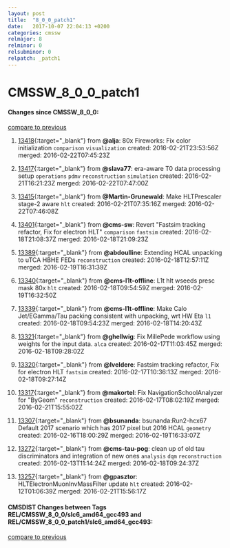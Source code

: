 ```yaml
---
layout: post
title:  "8_0_0_patch1"
date:   2017-10-07 22:04:13 +0200
categories: cmssw
relmajor: 8
relminor: 0
relsubminor: 0
relpatch: _patch1
---
```


# CMSSW_8_0_0_patch1
#### Changes since CMSSW_8_0_0:

[compare to previous](https://github.com/cms-sw/cmssw/compare/CMSSW_8_0_0...CMSSW_8_0_0_patch1)



1. [13418](http://github.com/cms-sw/cmssw/pull/13418){:target="_blank"}  from **@alja**: 80x Fireworks: Fix color initialization  `comparison`  `visualization`  created: 2016-02-21T23:53:56Z merged: 2016-02-22T07:45:23Z

1. [13417](http://github.com/cms-sw/cmssw/pull/13417){:target="_blank"}  from **@slava77**:  era-aware T0 data processing setup `operations`  `pdmv`  `reconstruction`  `simulation`  created: 2016-02-21T16:21:23Z merged: 2016-02-22T07:47:00Z

1. [13415](http://github.com/cms-sw/cmssw/pull/13415){:target="_blank"}  from **@Martin-Grunewald**: Make HLTPrescaler stage-2 aware `hlt`  created: 2016-02-21T07:35:16Z merged: 2016-02-22T07:46:08Z

1. [13401](http://github.com/cms-sw/cmssw/pull/13401){:target="_blank"}  from **@cms-sw**: Revert "Fastsim tracking refactor, Fix for electron HLT" `comparison`  `fastsim`  created: 2016-02-18T21:08:37Z merged: 2016-02-18T21:09:23Z

1. [13389](http://github.com/cms-sw/cmssw/pull/13389){:target="_blank"}  from **@abdoulline**: Extending HCAL unpacking to uTCA HBHE FEDs `reconstruction`  created: 2016-02-18T12:57:11Z merged: 2016-02-19T16:31:39Z

1. [13340](http://github.com/cms-sw/cmssw/pull/13340){:target="_blank"}  from **@cms-l1t-offline**: L1t hlt wseeds presc mask 80x `hlt`  created: 2016-02-18T09:54:59Z merged: 2016-02-19T16:32:50Z

1. [13339](http://github.com/cms-sw/cmssw/pull/13339){:target="_blank"}  from **@cms-l1t-offline**: Make Calo Jet/EGamma/Tau packing consistent with unpacking, wrt HW Eta `l1`  created: 2016-02-18T09:54:23Z merged: 2016-02-18T14:20:43Z

1. [13321](http://github.com/cms-sw/cmssw/pull/13321){:target="_blank"}  from **@ghellwig**: Fix MillePede workflow using weights for the input data. `alca`  created: 2016-02-17T11:03:45Z merged: 2016-02-18T09:28:02Z

1. [13320](http://github.com/cms-sw/cmssw/pull/13320){:target="_blank"}  from **@lveldere**: Fastsim tracking refactor, Fix for electron HLT `fastsim`  created: 2016-02-17T10:36:13Z merged: 2016-02-18T09:27:14Z

1. [13317](http://github.com/cms-sw/cmssw/pull/13317){:target="_blank"}  from **@makortel**: Fix NavigationSchoolAnalyzer for "ByGeom" `reconstruction`  created: 2016-02-17T08:02:19Z merged: 2016-02-21T15:55:02Z

1. [13307](http://github.com/cms-sw/cmssw/pull/13307){:target="_blank"}  from **@bsunanda**: bsunanda:Run2-hcx67 Default 2017 scenario which has 2017 pixel but 2016 HCAL `geometry`  created: 2016-02-16T18:00:29Z merged: 2016-02-19T16:33:07Z

1. [13272](http://github.com/cms-sw/cmssw/pull/13272){:target="_blank"}  from **@cms-tau-pog**: clean up of old tau discriminators and integration of new ones `analysis`  `dqm`  `reconstruction`  created: 2016-02-13T11:14:24Z merged: 2016-02-18T09:24:37Z

1. [13257](http://github.com/cms-sw/cmssw/pull/13257){:target="_blank"}  from **@gpasztor**: HLTElectronMuonInvMassFilter update `hlt`  created: 2016-02-12T01:06:39Z merged: 2016-02-21T15:56:17Z

#### CMSDIST Changes between Tags REL/CMSSW_8_0_0/slc6_amd64_gcc493 and REL/CMSSW_8_0_0_patch1/slc6_amd64_gcc493:

[compare to previous](https://github.com/cms-sw/cmsdist/compare/REL/CMSSW_8_0_0/slc6_amd64_gcc493...REL/CMSSW_8_0_0_patch1/slc6_amd64_gcc493)


